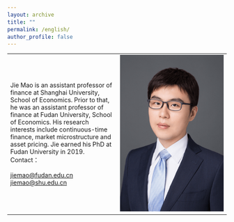 ```yaml
---
layout: archive
title: ""
permalink: /english/
author_profile: false
---
```


<table width= "100%" frame=void>
<tr>
<td width= "50%" >Jie Mao is an assistant professor of finance at Shanghai University, School of Economics. Prior to that, he was an assistant professor of finance at Fudan University, School of Economics. His research interests include continuous-time finance, market microstructure and asset pricing.  Jie earned his PhD at Fudan University in 2019. <br> Contact：<br> <br> <a href="mailto:jiemao@fudan.edu.cn"> jiemao@fudan.edu.cn </a> <br> <a href="mailto:jiemao@shu.edu.cn">jiemao@shu.edu.cn </a>  </td>
<td width= "50%" ><img src="/images/bio.png" height="360" width="240"></td>
</tr>
<table>
